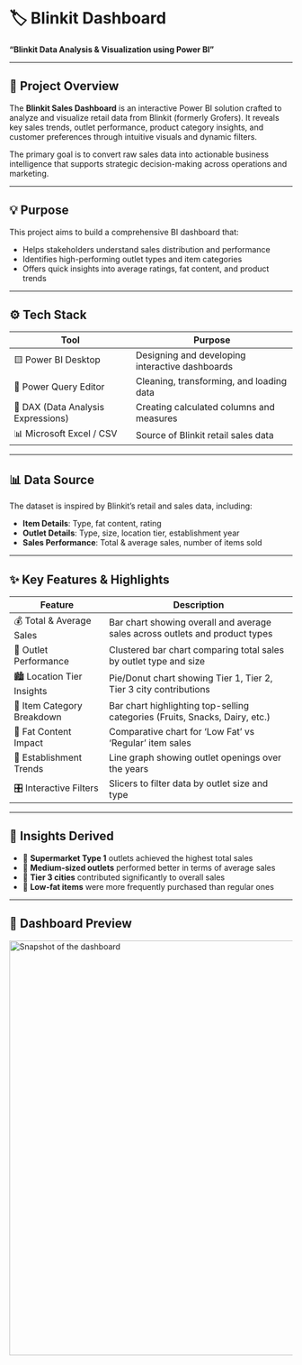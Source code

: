 # 🏷 Blinkit Dashboard

**“Blinkit Data Analysis & Visualization using Power BI”**

---

## 🧩 Project Overview

The **Blinkit Sales Dashboard** is an interactive Power BI solution crafted to analyze and visualize retail data from Blinkit (formerly Grofers). It reveals key sales trends, outlet performance, product category insights, and customer preferences through intuitive visuals and dynamic filters.

The primary goal is to convert raw sales data into actionable business intelligence that supports strategic decision-making across operations and marketing.

---

## 💡 Purpose

This project aims to build a comprehensive BI dashboard that:

- Helps stakeholders understand sales distribution and performance  
- Identifies high-performing outlet types and item categories  
- Offers quick insights into average ratings, fat content, and product trends  

---

## ⚙ Tech Stack

| Tool                          | Purpose                                                  |
|-------------------------------|----------------------------------------------------------|
| 🟨 Power BI Desktop            | Designing and developing interactive dashboards          |
| 🧩 Power Query Editor          | Cleaning, transforming, and loading data                |
| 📐 DAX (Data Analysis Expressions) | Creating calculated columns and measures         |
| 📊 Microsoft Excel / CSV      | Source of Blinkit retail sales data                     |

---

## 📊 Data Source

The dataset is inspired by Blinkit’s retail and sales data, including:

- **Item Details**: Type, fat content, rating  
- **Outlet Details**: Type, size, location tier, establishment year  
- **Sales Performance**: Total & average sales, number of items sold  

---

## ✨ Key Features & Highlights

| Feature                        | Description                                                                 |
|--------------------------------|-----------------------------------------------------------------------------|
| 💰 Total & Average Sales       | Bar chart showing overall and average sales across outlets and product types |
| 🏬 Outlet Performance          | Clustered bar chart comparing total sales by outlet type and size           |
| 🏙 Location Tier Insights      | Pie/Donut chart showing Tier 1, Tier 2, Tier 3 city contributions           |
| 🥫 Item Category Breakdown     | Bar chart highlighting top-selling categories (Fruits, Snacks, Dairy, etc.) |
| 🧈 Fat Content Impact          | Comparative chart for ‘Low Fat’ vs ‘Regular’ item sales                     |
| 📆 Establishment Trends        | Line graph showing outlet openings over the years                           |
| 🎛 Interactive Filters         | Slicers to filter data by outlet size and type                             |

---

## 🧠 Insights Derived

- 🏪 **Supermarket Type 1** outlets achieved the highest total sales  
- 📏 **Medium-sized outlets** performed better in terms of average sales  
- 🌆 **Tier 3 cities** contributed significantly to overall sales  
- 🧈 **Low-fat items** were more frequently purchased than regular ones

---

## 📸 Dashboard Preview

<img width="1315" height="736" alt="Snapshot of the dashboard" src="https://github.com/user-attachments/assets/14bf2509-14a0-420a-9221-8b881eefc07e" />


